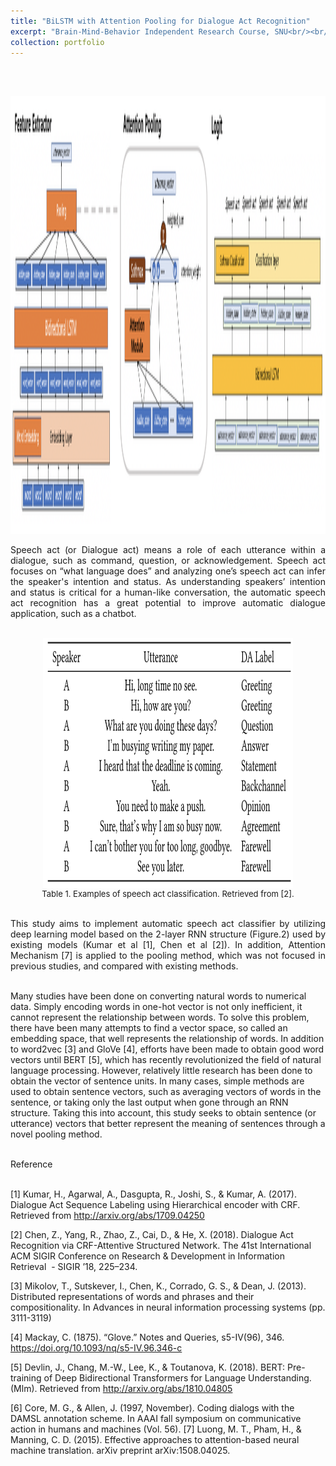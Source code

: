 ```yaml
---
title: "BiLSTM with Attention Pooling for Dialogue Act Recognition"
excerpt: "Brain-Mind-Behavior Independent Research Course, SNU<br/><br/><img src='/images/SAR_2.png' align='middle' width='700' height='500'>"
collection: portfolio
---
```


<br><br>

<img src='/images/SAR_2.png' class="center" width='1000' height='700'>


<p style="text-align:justify;">
Speech act (or Dialogue act) means a role of each utterance within a dialogue, such as command, question, or acknowledgement. Speech act focuses on “what language does” and analyzing one’s speech act can infer the speaker's intention and status. As understanding speakers’ intention and status is critical for a human-like conversation, the automatic speech act recognition has a great potential to improve automatic dialogue application, such as a chatbot. <br><br> </p>
 

   
 <p style="text-align:center;"> <img src='/images/2019BMB/table_1.png' align='center' width='400' height='400'> <br> <font size = "2"> Table 1. Examples of speech act classification. Retrieved from [2]. </font> <br> <br> </p>
 
 
<p style="text-align:justify;">
This study aims to implement automatic speech act classifier by utilizing deep learning model based on the 2-layer RNN structure (Figure.2) used by existing models (Kumar et al [1], Chen et al [2]). In addition, Attention Mechanism [7] is applied to the pooling method, which was not focused in previous studies, and compared with existing methods. <br><br>

Many studies have been done on converting natural words to numerical data. Simply encoding words in one-hot vector is not only inefficient, it cannot represent the relationship between words. To solve this problem, there have been many attempts to find a vector space, so called an embedding space, that well represents the relationship of words. In addition to word2vec [3] and GloVe [4], efforts have been made to obtain good word vectors until BERT [5], which has recently revolutionized the field of natural language processing. However, relatively little research has been done to obtain the vector of sentence units. In many cases, simple methods are used to obtain sentence vectors, such as averaging vectors of words in the sentence, or taking only the last output when gone through an RNN structure. Taking this into account, this study seeks to obtain sentence (or utterance) vectors that better represent the meaning of sentences through a novel pooling method. <br><br>

</p>

Reference <br><br>

[1] Kumar, H., Agarwal, A., Dasgupta, R., Joshi, S., & Kumar, A. (2017). Dialogue Act Sequence Labeling using Hierarchical encoder with CRF. Retrieved from http://arxiv.org/abs/1709.04250 <br>

[2] Chen, Z., Yang, R., Zhao, Z., Cai, D., & He, X. (2018). Dialogue Act Recognition via CRF-Attentive Structured Network. The 41st International ACM SIGIR Conference on Research & Development in Information Retrieval  - SIGIR ’18, 225–234. <br>

[3] Mikolov, T., Sutskever, I., Chen, K., Corrado, G. S., & Dean, J. (2013). Distributed representations of words and phrases and their compositionality. In Advances in neural information processing systems (pp. 3111-3119) <br>

[4] Mackay, C. (1875). “Glove.” Notes and Queries, s5-IV(96), 346. https://doi.org/10.1093/nq/s5-IV.96.346-c <br>

[5] ﻿Devlin, J., Chang, M.-W., Lee, K., & Toutanova, K. (2018). BERT: Pre-training of Deep Bidirectional Transformers for Language Understanding. (Mlm). Retrieved from http://arxiv.org/abs/1810.04805 <br>

[6] Core, M. G., & Allen, J. (1997, November). Coding dialogs with the DAMSL annotation scheme. In AAAI fall symposium on communicative action in humans and machines (Vol. 56).
[7] Luong, M. T., Pham, H., & Manning, C. D. (2015). Effective approaches to attention-based neural machine translation. arXiv preprint arXiv:1508.04025. <br>

